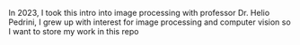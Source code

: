 In 2023, I took this intro into image processing with professor Dr. Helio Pedrini, I grew up with interest for image processing and computer vision so I want to store my work in this repo
